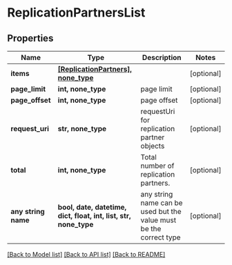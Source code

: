 # ReplicationPartnersList


## Properties
Name | Type | Description | Notes
------------ | ------------- | ------------- | -------------
**items** | [**[ReplicationPartners], none_type**](ReplicationPartners.md) |  | [optional] 
**page_limit** | **int, none_type** | page limit | [optional] 
**page_offset** | **int, none_type** | page offset | [optional] 
**request_uri** | **str, none_type** | requestUri for replication partner objects | [optional] 
**total** | **int, none_type** | Total number of replication partners. | [optional] 
**any string name** | **bool, date, datetime, dict, float, int, list, str, none_type** | any string name can be used but the value must be the correct type | [optional]

[[Back to Model list]](../README.md#documentation-for-models) [[Back to API list]](../README.md#documentation-for-api-endpoints) [[Back to README]](../README.md)



